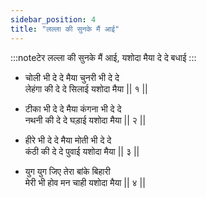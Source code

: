 ```yaml
---
sidebar_position: 4
title: "लल्ला की सुनके मैं आई"
---
```


:::noteटेर
लल्ला की सुनके मैं आई, यशोदा मैया दे दे बधाई
:::

- चोली भी दे दे मैया चुनरी भी दे दे <br/>
  लेहंगा की दे दे सिलाई यशोदा मैया || १ ||

- टीका भी दे दे मैया कंगना भी दे दे <br/>
  नथनी की दे दे घड़ाई यशोदा मैया || २ ||

- हीरे भी दे दे मैया मोती भी दे दे <br/>
  कंठी की दे दे पुवाई यशोदा मैया || ३ ||

- युग युग जिए तेरा बांके बिहारी <br/>
  मेरी भी होव मन चाही यशोदा मैया || ४ ||
